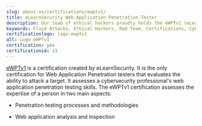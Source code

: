 ```yaml
---
slug: about-us/certifications/ewptv1/
title: eLearnSecurity Web Application Penetration Tester
description: Our team of ethical hackers proudly holds the eWPTv1 (eLearnSecurity Web Application Penetration Tester) certification, among many others.
keywords: Fluid Attacks, Ethical Hackers, Red Team, Certifications, Cybersecurity, Pentesters, Whitehat Hackers, EWPT
certificationlogo: logo-ewptv1
alt: Logo eWPTv1
certification: yes
certificationid: 13
---
```


[eWPTv1](https://elearnsecurity.com/product/ewpt-certification/)
is a certification created by eLearnSecurity.
It is the only certification for Web Application Penetration testers
that evaluates the ability to attack a target.
It assesses
a cybersecurity professional's web application penetration testing skills.
The eWPTv1 certification assesses the expertise of a person
in two main aspects:

- Penetration testing processes and methodologies

- Web application analysis and inspection
